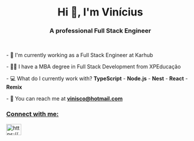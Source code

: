 <h1 align="center">Hi 👋, I'm Vinícius</h1>
<h3 align="center">A professional Full Stack Engineer</h3>
<br/>


<p>- 💼 I'm currently working as a Full Stack Engineer at Karhub </p>
<p>- 👨‍🎓 I have a MBA degree in Full Stack Development from XPEducação </p>
<p>- 💻 What do I currently work with? <strong>TypeScript</strong> - <strong>Node.js</strong> - <strong>Nest</strong> - <strong>React</strong> - <strong>Remix</strong>
<p>- 📩 You can reach me at <strong><a href="mailto:vinisco@hotmail.com?subject=Hello,%20Vinicius">
vinisco@hotmail.com</ a></strong></p>

<h3 align="left">Connect with me:</h3>
  <a
    href="https://www.linkedin.com/in/viniciuslsena/"
    target="blank"
    ><img
      align="center"
      src="https://cdn.jsdelivr.net/npm/simple-icons@3.0.1/icons/linkedin.svg"
      alt="https://www.linkedin.com/in/viniciuslsena"
      height="30"
      width="40"
  /></a>
</p>
